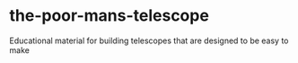 # the-poor-mans-telescope
Educational material for building telescopes that are designed to be easy to make
